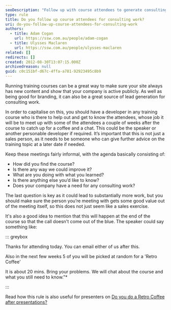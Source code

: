```yaml
---
seoDescription: "Follow up with course attendees to generate consulting work opportunities by meeting them for a coffee and chat, discussing their experience and needs."
type: rule
title: Do you follow up course attendees for consulting work?
uri: do-you-follow-up-course-attendees-for-consulting-work
authors:
  - title: Adam Cogan
    url: https://ssw.com.au/people/adam-cogan
  - title: Ulysses Maclaren
    url: https://ssw.com.au/people/ulysses-maclaren
related: []
redirects: []
created: 2012-08-30T13:07:15.000Z
archivedreason: null
guid: c0c151bf-d67c-4ffa-a781-92923495c8b9
---
```

Running training courses can be a great way to make sure your site always has new content and show that your company is active publicly. As well as being good for branding, it can also be a great source of lead generation for consulting work.

<!--endintro-->

In order to capitalise on this, you should have a developer in any training course who is there to help out and get to know the attendees, whose job it will be to meet up with some of the attendees a couple of weeks after the course to catch up for a coffee and a chat. This could be the speaker or another personable developer if required. It’s important that this is not just a sales person, as it needs to be someone who can give further advice on the training topic at a later date if needed.

Keep these meetings fairly informal, with the agenda basically consisting of:

* How did you find the course?
* Is there any way we could improve it?
* What are you doing with what you learned?
* Is there anything else you’d like to know?
* Does your company have a need for any consulting work?

The last question is key as it could lead to substantially more work, but you should make sure the person you’re meeting with gets some good value out of the meeting itself, so this does not just seem like a sales exercise.

It's also a good idea to mention that this will happen at the end of the course so that the call doesn't come out of the blue. The speaker could say something like:

::: greybox

Thanks for attending today. You can email either of us after this.

Also in the next few weeks 5 of you will be picked at random for a 'Retro Coffee'

It is about 20 mins. Bring your problems. We will chat about the course and what you still need to know."*

:::

Read how this rule is also useful for presenters on [Do you do a Retro Coffee after presentations?](/do-you-do-a-retro-coffee-after-presentations)
